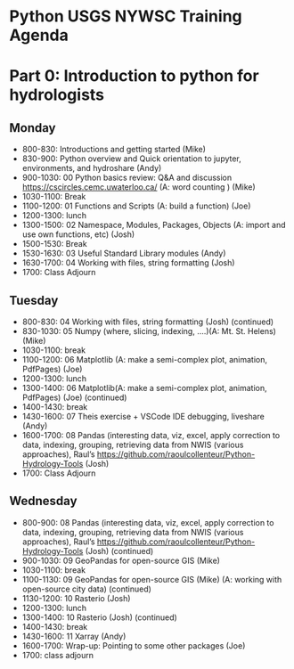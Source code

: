 # Python USGS NYWSC Training Agenda
 
# Part 0: Introduction to python for hydrologists
## Monday
- 800-830: Introductions and getting started  (Mike) 
- 830-900: Python overview and Quick orientation to jupyter, environments, and hydroshare (Andy) 
- 900-1030: 00 Python basics review: Q&A and discussion https://cscircles.cemc.uwaterloo.ca/  (A: word counting ) (Mike) 
- 1030-1100: Break
- 1100-1200: 01 Functions and Scripts  (A: build a function) (Joe) 
- 1200-1300: lunch
- 1300-1500: 02 Namespace, Modules, Packages, Objects (A: import and use own functions, etc) (Josh) 
- 1500-1530: Break
- 1530-1630: 03 Useful Standard Library modules (Andy) 
- 1630-1700: 04 Working with files, string formatting (Josh) 
- 1700: Class Adjourn 
 
## Tuesday
- 800-830:  04 Working with files, string formatting (Josh) (continued)
- 830-1030: 05 Numpy (where, slicing, indexing, ….)(A: Mt. St. Helens) (Mike)
- 1030-1100: break
- 1100-1200: 06 Matplotlib (A: make a semi-complex plot, animation, PdfPages) (Joe) 
- 1200-1300: lunch
- 1300-1400: 06 Matplotlib(A: make a semi-complex plot, animation, PdfPages) (Joe) (continued)
- 1400-1430: break
- 1430-1600: 07 Theis exercise + VSCode IDE debugging, liveshare (Andy) 
- 1600-1700: 08 Pandas (interesting data, viz, excel, apply correction to data, indexing, grouping, retrieving data from NWIS (various approaches), Raul’s https://github.com/raoulcollenteur/Python-Hydrology-Tools (Josh) 
- 1700: Class Adjourn

## Wednesday
- 800-900: 08 Pandas (interesting data, viz, excel, apply correction to data, indexing, grouping, retrieving data from NWIS (various approaches), Raul’s https://github.com/raoulcollenteur/Python-Hydrology-Tools (Josh) (continued)
- 900-1030: 09 GeoPandas for open-source GIS (Mike)
- 1030-1100: break
- 1100-1130: 09 GeoPandas for open-source GIS (Mike) (A: working with open-source city data) (continued)
- 1130-1200: 10 Rasterio (Josh) 
- 1200-1300: lunch
- 1300-1400: 10 Rasterio (Josh) (continued)
- 1400-1430: break
- 1430-1600: 11 Xarray (Andy) 
- 1600-1700: Wrap-up: Pointing to some other packages (Joe)
- 1700: class adjourn
<!-- 
# Part 1: Application of Python and Flopy to Groundwater Modeling 
## Thursday
- 800-900: 01 Introductions and IT sorting (Mike)
- 900-930: 02 Build your first model with FloPy (Joe) 
- 930-1000: break
- 1000-1030: 02 Build your first model with FloPy (Joe) (continued)
- 1030-1200: 03 Loading and visualizing models with FloPy (Andy) 
- 1200-1300: lunch
- 1300-1500: 04 New Intersection Capabilities, modelgrid (Josh) 
- 1530-1600: break
- 1600-1630: 05 Unstructured Grids  (Joe) 
- 1630-1700: 06 Class project – overview and start - incorporate modelgrid, intersect, resampling raster etc. (ALL) 
- 1700: class adjourn
 
## Friday
- 800-1200: Project
- 1200-1300: lunch
- 1300-1430: 07 Streamflow Capture Analysis with FloPy – using Voronoi (Mike) 
- 1430-1500: break
- 1500-1530: 08 Modflow-setup demo (Andy) 
- 1530-1600: break
- 1600-1630: 09 Run and process MF6T (Joe) 
- 1630-1700: 10 Run and process MODPATH models (Josh) 
- 1700: Wrap up -->
